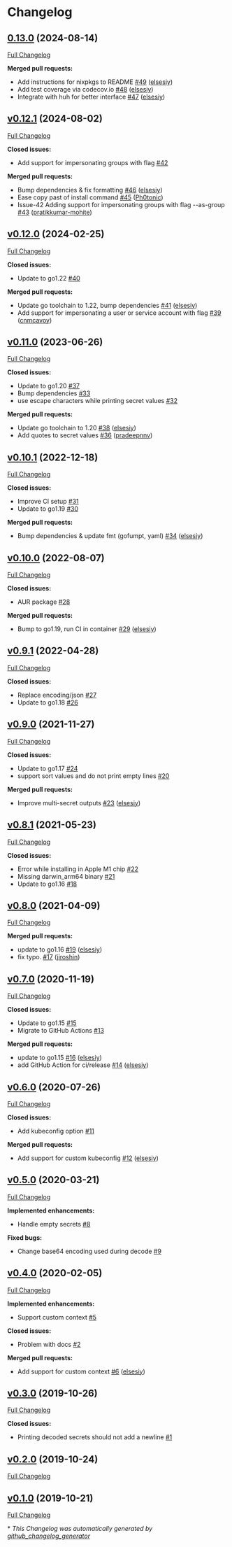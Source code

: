 # Changelog

## [0.13.0](https://github.com/elsesiy/kubectl-view-secret/tree/0.13.0) (2024-08-14)

[Full Changelog](https://github.com/elsesiy/kubectl-view-secret/compare/v0.12.1...0.13.0)

**Merged pull requests:**

- Add instructions for nixpkgs to README [\#49](https://github.com/elsesiy/kubectl-view-secret/pull/49) ([elsesiy](https://github.com/elsesiy))
- Add test coverage via codecov.io [\#48](https://github.com/elsesiy/kubectl-view-secret/pull/48) ([elsesiy](https://github.com/elsesiy))
- Integrate with huh for better interface [\#47](https://github.com/elsesiy/kubectl-view-secret/pull/47) ([elsesiy](https://github.com/elsesiy))

## [v0.12.1](https://github.com/elsesiy/kubectl-view-secret/tree/v0.12.1) (2024-08-02)

[Full Changelog](https://github.com/elsesiy/kubectl-view-secret/compare/v0.12.0...v0.12.1)

**Closed issues:**

- Add support for impersonating groups with flag [\#42](https://github.com/elsesiy/kubectl-view-secret/issues/42)

**Merged pull requests:**

- Bump dependencies & fix formatting [\#46](https://github.com/elsesiy/kubectl-view-secret/pull/46) ([elsesiy](https://github.com/elsesiy))
- Ease copy past of install command [\#45](https://github.com/elsesiy/kubectl-view-secret/pull/45) ([Ph0tonic](https://github.com/Ph0tonic))
- Issue-42 Adding support for impersonating groups with flag --as-group [\#43](https://github.com/elsesiy/kubectl-view-secret/pull/43) ([pratikkumar-mohite](https://github.com/pratikkumar-mohite))

## [v0.12.0](https://github.com/elsesiy/kubectl-view-secret/tree/v0.12.0) (2024-02-25)

[Full Changelog](https://github.com/elsesiy/kubectl-view-secret/compare/v0.11.0...v0.12.0)

**Closed issues:**

- Update to go1.22 [\#40](https://github.com/elsesiy/kubectl-view-secret/issues/40)

**Merged pull requests:**

- Update go toolchain to 1.22, bump dependencies [\#41](https://github.com/elsesiy/kubectl-view-secret/pull/41) ([elsesiy](https://github.com/elsesiy))
- Add support for impersonating a user or service account with flag [\#39](https://github.com/elsesiy/kubectl-view-secret/pull/39) ([cnmcavoy](https://github.com/cnmcavoy))

## [v0.11.0](https://github.com/elsesiy/kubectl-view-secret/tree/v0.11.0) (2023-06-26)

[Full Changelog](https://github.com/elsesiy/kubectl-view-secret/compare/v0.10.1...v0.11.0)

**Closed issues:**

- Update to go1.20 [\#37](https://github.com/elsesiy/kubectl-view-secret/issues/37)
- Bump dependencies [\#33](https://github.com/elsesiy/kubectl-view-secret/issues/33)
- use escape characters while printing secret values [\#32](https://github.com/elsesiy/kubectl-view-secret/issues/32)

**Merged pull requests:**

- Update go toolchain to 1.20 [\#38](https://github.com/elsesiy/kubectl-view-secret/pull/38) ([elsesiy](https://github.com/elsesiy))
- Add quotes to secret values [\#36](https://github.com/elsesiy/kubectl-view-secret/pull/36) ([pradeepnnv](https://github.com/pradeepnnv))

## [v0.10.1](https://github.com/elsesiy/kubectl-view-secret/tree/v0.10.1) (2022-12-18)

[Full Changelog](https://github.com/elsesiy/kubectl-view-secret/compare/v0.10.0...v0.10.1)

**Closed issues:**

- Improve CI setup [\#31](https://github.com/elsesiy/kubectl-view-secret/issues/31)
- Update to go1.19 [\#30](https://github.com/elsesiy/kubectl-view-secret/issues/30)

**Merged pull requests:**

- Bump dependencies & update fmt \(gofumpt, yaml\) [\#34](https://github.com/elsesiy/kubectl-view-secret/pull/34) ([elsesiy](https://github.com/elsesiy))

## [v0.10.0](https://github.com/elsesiy/kubectl-view-secret/tree/v0.10.0) (2022-08-07)

[Full Changelog](https://github.com/elsesiy/kubectl-view-secret/compare/v0.9.1...v0.10.0)

**Closed issues:**

- AUR package [\#28](https://github.com/elsesiy/kubectl-view-secret/issues/28)

**Merged pull requests:**

- Bump to go1.19, run CI in container [\#29](https://github.com/elsesiy/kubectl-view-secret/pull/29) ([elsesiy](https://github.com/elsesiy))

## [v0.9.1](https://github.com/elsesiy/kubectl-view-secret/tree/v0.9.1) (2022-04-28)

[Full Changelog](https://github.com/elsesiy/kubectl-view-secret/compare/v0.9.0...v0.9.1)

**Closed issues:**

- Replace encoding/json [\#27](https://github.com/elsesiy/kubectl-view-secret/issues/27)
- Update to go1.18 [\#26](https://github.com/elsesiy/kubectl-view-secret/issues/26)

## [v0.9.0](https://github.com/elsesiy/kubectl-view-secret/tree/v0.9.0) (2021-11-27)

[Full Changelog](https://github.com/elsesiy/kubectl-view-secret/compare/v0.8.1...v0.9.0)

**Closed issues:**

- Update to go1.17 [\#24](https://github.com/elsesiy/kubectl-view-secret/issues/24)
- support sort values and do not print empty lines [\#20](https://github.com/elsesiy/kubectl-view-secret/issues/20)

**Merged pull requests:**

- Improve multi-secret outputs [\#23](https://github.com/elsesiy/kubectl-view-secret/pull/23) ([elsesiy](https://github.com/elsesiy))

## [v0.8.1](https://github.com/elsesiy/kubectl-view-secret/tree/v0.8.1) (2021-05-23)

[Full Changelog](https://github.com/elsesiy/kubectl-view-secret/compare/v0.8.0...v0.8.1)

**Closed issues:**

- Error while installing in Apple M1 chip [\#22](https://github.com/elsesiy/kubectl-view-secret/issues/22)
- Missing darwin\_arm64 binary [\#21](https://github.com/elsesiy/kubectl-view-secret/issues/21)
- Update to go1.16 [\#18](https://github.com/elsesiy/kubectl-view-secret/issues/18)

## [v0.8.0](https://github.com/elsesiy/kubectl-view-secret/tree/v0.8.0) (2021-04-09)

[Full Changelog](https://github.com/elsesiy/kubectl-view-secret/compare/v0.7.0...v0.8.0)

**Merged pull requests:**

- update to go1.16 [\#19](https://github.com/elsesiy/kubectl-view-secret/pull/19) ([elsesiy](https://github.com/elsesiy))
- fix typo. [\#17](https://github.com/elsesiy/kubectl-view-secret/pull/17) ([jiroshin](https://github.com/jiroshin))

## [v0.7.0](https://github.com/elsesiy/kubectl-view-secret/tree/v0.7.0) (2020-11-19)

[Full Changelog](https://github.com/elsesiy/kubectl-view-secret/compare/v0.6.0...v0.7.0)

**Closed issues:**

- Update to go1.15 [\#15](https://github.com/elsesiy/kubectl-view-secret/issues/15)
- Migrate to GitHub Actions [\#13](https://github.com/elsesiy/kubectl-view-secret/issues/13)

**Merged pull requests:**

- update to go1.15 [\#16](https://github.com/elsesiy/kubectl-view-secret/pull/16) ([elsesiy](https://github.com/elsesiy))
- add GitHub Action for ci/release [\#14](https://github.com/elsesiy/kubectl-view-secret/pull/14) ([elsesiy](https://github.com/elsesiy))

## [v0.6.0](https://github.com/elsesiy/kubectl-view-secret/tree/v0.6.0) (2020-07-26)

[Full Changelog](https://github.com/elsesiy/kubectl-view-secret/compare/v0.5.0...v0.6.0)

**Closed issues:**

- Add kubeconfig option [\#11](https://github.com/elsesiy/kubectl-view-secret/issues/11)

**Merged pull requests:**

- Add support for custom kubeconfig [\#12](https://github.com/elsesiy/kubectl-view-secret/pull/12) ([elsesiy](https://github.com/elsesiy))

## [v0.5.0](https://github.com/elsesiy/kubectl-view-secret/tree/v0.5.0) (2020-03-21)

[Full Changelog](https://github.com/elsesiy/kubectl-view-secret/compare/v0.4.0...v0.5.0)

**Implemented enhancements:**

- Handle empty secrets [\#8](https://github.com/elsesiy/kubectl-view-secret/issues/8)

**Fixed bugs:**

- Change base64 encoding used during decode [\#9](https://github.com/elsesiy/kubectl-view-secret/issues/9)

## [v0.4.0](https://github.com/elsesiy/kubectl-view-secret/tree/v0.4.0) (2020-02-05)

[Full Changelog](https://github.com/elsesiy/kubectl-view-secret/compare/v0.3.0...v0.4.0)

**Implemented enhancements:**

- Support custom context [\#5](https://github.com/elsesiy/kubectl-view-secret/issues/5)

**Closed issues:**

- Problem with docs [\#2](https://github.com/elsesiy/kubectl-view-secret/issues/2)

**Merged pull requests:**

- Add support for custom context [\#6](https://github.com/elsesiy/kubectl-view-secret/pull/6) ([elsesiy](https://github.com/elsesiy))

## [v0.3.0](https://github.com/elsesiy/kubectl-view-secret/tree/v0.3.0) (2019-10-26)

[Full Changelog](https://github.com/elsesiy/kubectl-view-secret/compare/v0.2.0...v0.3.0)

**Closed issues:**

- Printing decoded secrets should not add a newline [\#1](https://github.com/elsesiy/kubectl-view-secret/issues/1)

## [v0.2.0](https://github.com/elsesiy/kubectl-view-secret/tree/v0.2.0) (2019-10-24)

[Full Changelog](https://github.com/elsesiy/kubectl-view-secret/compare/v0.1.0...v0.2.0)

## [v0.1.0](https://github.com/elsesiy/kubectl-view-secret/tree/v0.1.0) (2019-10-21)

[Full Changelog](https://github.com/elsesiy/kubectl-view-secret/compare/cf6a6b61cf63a4f907f72b5fd74fcc3ceb36c2c0...v0.1.0)



\* *This Changelog was automatically generated by [github_changelog_generator](https://github.com/github-changelog-generator/github-changelog-generator)*

